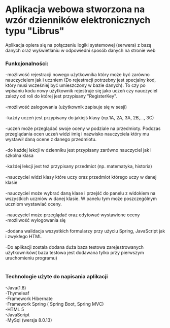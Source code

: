 # Aplikacja webowa stworzona na wzór dzienników elektronicznych typu "Librus"
Aplikacja  opiera się na połączeniu logiki systemowej (serwera) z bazą danych oraz wyświetlaniu w odpowiedni sposób danych na stronie web 
### Funkcjonalności:
-możliwość rejestracji nowego użytkownika który może być zarówno nauczycielem jak i uczniem (Do rejestracji potrzebny jest specjalny kod, który musi wcześniej być umieszczony w bazie danych). To czy po wpisaniu kodu nowy użytkownik rejestruje się jako uczeń czy nauczyciel zależy od roli do której jest przypisany "RegisterKey".<br/>
<br/>
-możliwość zalogowania (użytkownik zapisuje się w sesji)<br/>
<br/>
-każdy uczeń jest przypisany do jakiejś klasy (np.1A, 2A, 3A, 2B,..., 3C)<br/>
<br/>
-uczeń może przeglądać swoje oceny w podziale na przedmioty. Podczas przeglądania ocen uczeń widzi imię i nazwisko nauczyciela który mu wystawił daną ocene z danego przedmiotu.<br/>
<br/>
-do każdej lekcji w dzienniku jest przypisany zarówno nauczyciel jak i szkolna klasa<br/>
<br/>
-każdej lekcji jest też przypisany przedmiot (np. matematyka, historia)<br/>
<br/>
-nauczyciel widzi klasy które uczy oraz przedmiot którego uczy w danej klasie<br/>
<br/>
-nauczyciel może wybrać daną klase i przejść do panelu z widokiem na wszystkich uczniów w danej klasie. W panelu tym może poszczególnym uczniom wystawiać oceny.<br/>
<br/>
-nauczyciel może przeglądać oraz edytować wystawione oceny
<br/>
-możliwość wylogowania się
  <br/>
<br/>
-dodana walidacja wszystkich formularzy przy użyciu  Spring, JavaScript jak i zwykłego HTML<br/>
<br/>
-Do aplikacji została dodana duża baza testowa zarejestrowanych użytkowników( baza testowa jest dodawana tylko przy pierwszym uruchomieniu programu) <br/>
<br/>
### Technologie użyte do napisania aplikacji
-Java(1.8) <br/>
-Thymeleaf <br/>
-Framework Hibernate<br/>
-Framework Spring ( Spring Boot, Spring MVC)<br/>
-HTML 5<br/>
-JavaScript<br/>
-MySql (wersja 8.0.13)<br/>
